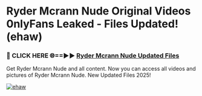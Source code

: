 # Ryder Mcrann Nude Original Videos 0nlyFans Leaked - Files Updated! (ehaw)

<h3>🔴 CLICK HERE 🌐==►► <a href="https://tinyurl.com/52m3yx9h" rel="nofollow">Ryder Mcrann Nude Updated Files</a></h3>

Get Ryder Mcrann Nude and all content. Now you can access all videos and pictures of Ryder Mcrann Nude. New Updated Files 2025!

[![ehaw](https://i.imgur.com/TnHtlc8.gif)](https://tinyurl.com/52m3yx9h)
